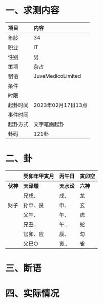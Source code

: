 # 一、求测内容
|项目|内容|
|:-|:-|
|年龄|34|
|职业|IT|
|性别|男|
|策项|杂占|
|钥语|JuveMedicoLimited|
|条件||
|时限||
|起卦时间|2023年02月17日13点|
|事件时间||
|起卦方式|文字笔画起卦|
|卦码|121卦|

# 二、卦
||癸卯年甲寅月|丙午日|寅卯空|
|:-|:-|:-|:-|
|**伏神**|**天泽履**|**天水讼**|**六神**|
||兄戌、|戌、|龙|
|财子|孙申、艮|申、|玄|
||父午、|午、|虎|
||兄丑..|午..|蛇|
||官卯、应|辰、|勾|
||父巳○|寅..|雀|


# 三、断语

# 四、实际情况